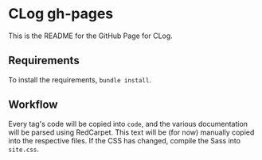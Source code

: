 # CLog gh-pages

This is the README for the GitHub Page for CLog.

## Requirements

To install the requirements, `bundle install`.

## Workflow

Every tag's code will be copied into `code`, and the various documentation will
be parsed using RedCarpet. This text will be (for now) manually copied into the
respective files. If the CSS has changed, compile the Sass into `site.css`.